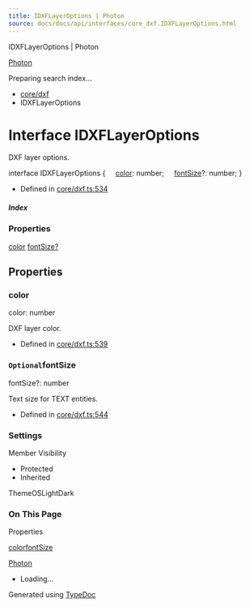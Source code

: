 ```yaml
---
title: IDXFLayerOptions | Photon
source: docs/docs/api/interfaces/core_dxf.IDXFLayerOptions.html
---
```


IDXFLayerOptions | Photon

[Photon](../index.html)




Preparing search index...

* [core/dxf](../modules/core_dxf.html)
* IDXFLayerOptions

# Interface IDXFLayerOptions

DXF layer options.

interface IDXFLayerOptions {
    [color](#color): number;
    [fontSize](#fontsize)?: number;
}

* Defined in [core/dxf.ts:534](https://github.com/mwhite454/photon/blob/main/packages/photon/src/core/dxf.ts#L534)

##### Index

### Properties

[color](#color)
[fontSize?](#fontsize)

## Properties

### color

color: number

DXF layer color.

* Defined in [core/dxf.ts:539](https://github.com/mwhite454/photon/blob/main/packages/photon/src/core/dxf.ts#L539)

### `Optional`fontSize

fontSize?: number

Text size for TEXT entities.

* Defined in [core/dxf.ts:544](https://github.com/mwhite454/photon/blob/main/packages/photon/src/core/dxf.ts#L544)

### Settings

Member Visibility

* Protected
* Inherited

ThemeOSLightDark

### On This Page

Properties

[color](#color)[fontSize](#fontsize)

[Photon](../index.html)

* Loading...

Generated using [TypeDoc](https://typedoc.org/)
